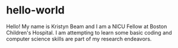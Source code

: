 # hello-world

Hello! My name is Kristyn Beam and I am a NICU Fellow at Boston Children's Hospital. I am attempting to learn some basic coding and computer science skills are part of my research endeavors. 
